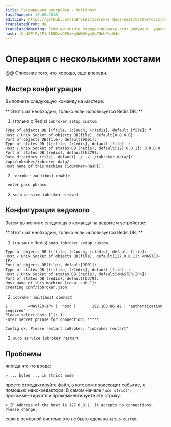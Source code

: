 ```yaml
---
title: Расширенная настройка - Multihost
lastChanged: 13.09.2018
editLink: https://github.com/ioBroker/ioBroker.docs/edit/master/docs/ru/config/multihost.md
translatedFrom: de
translatedWarning: Если вы хотите отредактировать этот документ, удалите поле «translationFrom», в противном случае этот документ будет снова автоматически переведен
hash: iUsdZPlFyCP1nI00DzyDR5xXg4WMHHyxGpZNnUP+j04=
---
```

# Операция с несколькими хостами
@@ Описание того, что хорошо, еще впереди.

## Мастер конфигурации
Выполните следующую команду на мастере:

** Этот шаг необходим, только если используется Redis DB. **

1. (только с Redis) `iobroker setup custom`

```
Type of objects DB [(f)ile, (c)ouch, (r)edis], default [file]: f
Host / Unix Socket of objects DB(file), default[0.0.0.0]:
Port of objects DB(file), default[9001]:
Type of states DB [(f)file, (r)edis], default [file]: r
Host / Unix Socket of states DB (redis), default[127.0.0.1]: 0.0.0.0
Port of states DB (redis), default[6379]:
Data directory (file), default[../../../iobroker-data/]: /opt/iobroker/iobroker-data/
Host name of this machine [ioBroker-RasPi]:
```

2. `iobroker multihost enable`

``` enter pass phrase```

3. `sudo service iobroker restart`

## Конфигурация ведомого
Затем выполните следующую команду на ведомом устройстве:

** Этот шаг необходим, только если используется Redis DB. **

1. (только с Redis) `sudo iobroker setup custom`

```
Type of objects DB [(f)ile, (c)ouch, (r)edis], default [file]: f
Host / Unix Socket of objects DB(file), default[127.0.0.1]: <MASTER-IP>
Port of objects DB(file), default[9001]:
Type of states DB [(f)file, (r)edis], default [file]: r
Host / Unix Socket of states DB (redis), default[<MASTER-IP>]:
Port of states DB (redis), default[6379]:
Host name of this machine [raspi-sub-1]:
creating conf/iobroker.json
```

2. `iobroker multihost connect`

```
1 |       <MASTER-IP> |  host |       192.168.86.42 | "authentication required"
Please select host [1]: 1
Enter secret phrase for connection: *****

Config ok. Please restart ioBroker: "iobroker restart"
```

2. `sudo service iobroker restart`

## Проблемы
иногда что-то вроде:

```> ... bytes ... in strict mode```

просто отредактируйте файл, в котором происходит событие, с помощью нано-редактора. В самом начале `'use strict';` прокомментируйте и прокомментируйте эту строку.

```> IP Address of the host is 127.0.0.1. It accepts no connections. Please change.```

если в основной системе это не было сделано ``` setup custom ```